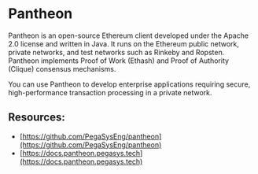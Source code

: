 # Pantheon

Pantheon is an open-source Ethereum client developed under the Apache 2.0 license and written in Java. It runs on the Ethereum public network, private networks, and test networks such as Rinkeby and Ropsten. Pantheon implements Proof of Work \(Ethash\) and Proof of Authority \(Clique\) consensus mechanisms.

You can use Pantheon to develop enterprise applications requiring secure, high-performance transaction processing in a private network.

## Resources:

* [https://github.com/PegaSysEng/pantheon](https://github.com/PegaSysEng/pantheon)
* [https://docs.pantheon.pegasys.tech](https://docs.pantheon.pegasys.tech)

